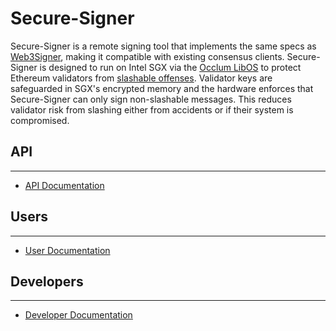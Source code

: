 # Secure-Signer
Secure-Signer is a remote signing tool that implements the same specs as [Web3Signer](https://consensys.github.io/web3signer/web3signer-eth2.html), making it compatible with existing consensus clients. Secure-Signer is designed to run on Intel SGX via the [Occlum LibOS](https://github.com/occlum/occlum) to protect Ethereum validators from [slashable offenses](https://github.com/ethereum/consensus-specs/blob/master/specs/phase0/validator.md#how-to-avoid-slashing). Validator keys are safeguarded in SGX's encrypted memory and the hardware enforces that Secure-Signer can only sign non-slashable messages. This reduces validator risk from slashing either from accidents or if their system is compromised.

## API
--- 
- [API Documentation](https://pufferfinance.github.io/secure-signer-api-docs/redoc-static.html)

## Users 
--- 
- [User Documentation](https://pufferfinance.github.io/secure-signer/)

## Developers
---
- [Developer Documentation](https://pufferfinance.github.io/secure-signer/developers/)